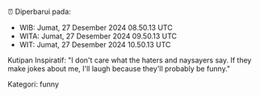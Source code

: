 ⏰ Diperbarui pada:
- WIB: Jumat, 27 Desember 2024 08.50.13 UTC
- WITA: Jumat, 27 Desember 2024 09.50.13 UTC
- WIT: Jumat, 27 Desember 2024 10.50.13 UTC

Kutipan Inspiratif:
"I don't care what the haters and naysayers say. If they make jokes about me, I'll laugh because they'll probably be funny."


Kategori: funny

